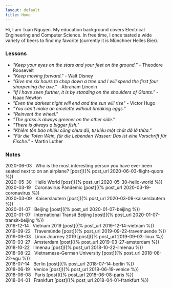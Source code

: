 ```yaml
---
layout: default
title: Home
---
```


Hi, I am Tuan Nguyen. My education background covers Electrical Engineering and Computer Science. In free time, I once tasted a wide variety of beers to find my favorite (currently it is Münchner Helles Bier).

### Lessons

* *"Keep your eyes on the stars and your feet on the ground.”* - Theodore Roosevelt
* *"Keep moving forward."* - Walt Disney
* *"Give me six hours to chop down a tree and I will spend the first four sharpening the axe."* - Abraham Lincoln
* *"If I have seen further, it is by standing on the shoulders of Giants."* - Isaac Newton
* *"Even the darkest night will end and the sun will rise"* - Victor Hugo
* *"You can't make an omelette without breaking eggs."*
* *"Reinvent the wheel."*
* *"The grass is always greener on the other side."*
* *"There is always a bigger fish."*
* *"Khiêm tốn bao nhiêu cũng chưa đủ, tự kiêu một chút đã là thừa."*
* *"Für die Toten Wein, für die Lebenden Wasser: Das ist eine Vorschrift für Fische."* - Martin Luther

### Notes

2020-06-03 &nbsp; Who is the most interesting person you have ever been seated next to on an airplane? [post]({% post_url 2020-06-03-flight-quora %}) <br/>
2020-05-30 &nbsp; Hello World [post]({% post_url 2020-05-30-hello-world %}) <br/>
2020-03-19 &nbsp; Coronavirus Pandemic [post]({% post_url 2020-03-19-coronavirus %}) <br/>
2020-03-09 &nbsp; Kaiserslautern [post]({% post_url 2020-03-09-kaiserslautern %}) <br/>
2020-01-07 &nbsp; Beijing [post]({% post_url 2020-01-07-beijing %}) <br/>
2020-01-07 &nbsp; International Transit Beijing [post]({% post_url 2020-01-07-transit-beijing %}) <br/>
2019-12-14 &nbsp; Vietnam 2019 [post]({% post_url 2019-12-14-vietnam %}) <br/>
2019-09-22 &nbsp; Travemünde [post]({% post_url 2019-09-22-travemuende %}) <br/>
2019-09-03 &nbsp; Linux Journey 2019 [post]({% post_url 2019-09-03-linux %}) <br/>
2019-03-27 &nbsp; Amsterdam [post]({% post_url 2019-03-27-amsterdam %}) <br/>
2018-10-22 &nbsp; Ilmenau [post]({% post_url 2018-10-22-ilmenau %}) <br/>
2018-08-22 &nbsp; Vietnamese-German University [post]({% post_url 2018-08-22-vgu %}) <br/>
2018-07-14 &nbsp; Berlin [post]({% post_url 2018-07-14-berlin %}) <br/>
2018-06-19 &nbsp; Venice [post]({% post_url 2018-06-19-venice %}) <br/>
2018-06-08 &nbsp; Paris [post]({% post_url 2018-06-08-paris %}) <br/>
2018-04-01 &nbsp; Frankfurt [post]({% post_url 2018-04-01-frankfurt %})
